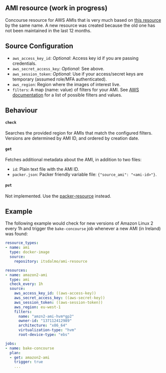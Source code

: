 ##  AMI resource (work in progress)

Concourse resource for AWS AMIs that is very much based on
[this resource](https://github.com/jdub/ami-resource) by the same name. A 
new resource was created because the old one has not been maintained in the
last 12 months.

## Source Configuration

- `aws_access_key_id`: *Optional*: Access key id if you are passing credentials.
- `aws_secret_access_key`: *Optional*: See above.
- `aws_session_token`: *Optional*: Use if your access/secret keys are temporary (assumed role/MFA authenticated).
- `aws_region`: Region where the images of interest live.
- `filters`: A map (name: value) of filters for your AMI. See [AWS documentation](http://docs.aws.amazon.com/cli/latest/reference/ec2/describe-images.html) for a list of possible filters and values.

## Behaviour

#### `check`

Searches the provided region for AMIs that match the configured filters. Versions are determined by AMI ID, and ordered by creation date.

#### `get`

Fetches additional metadata about the AMI, in addition to two files:

- `id`: Plain text file with the AMI ID.
- `packer.json`: Packer friendly variable file: `{"source_ami": "<ami-id>"}`.

#### `put`

Not implemented. Use the [packer-resource](https://github.com/itsdalmo/packer-resource) instead.

## Example

The following example would check for new versions of Amazon Linux 2 every 1h
and trigger the `bake-concourse` job whenever a new AMI (in Ireland) was found:

```yaml
resource_types:
- name: ami
  type: docker-image
  source:
    repository: itsdalmo/ami-resource

resources:
- name: amazon2-ami
  type: ami
  check_every: 1h
  source:
    aws_access_key_id: ((aws-access-key))
    aws_secret_access_key: ((aws-secret-key))
    aws_session_token: ((aws-session-token))
    aws_region: eu-west-1
    filters:
      name: "amzn2-ami-hvm*gp2"
      owner-id: "137112412989"
      architecture: "x86_64"
      virtualization-type: "hvm"
      root-device-type: "ebs"

jobs:
- name: bake-concourse
  plan:
  - get: amazon2-ami
    trigger: true
    ...
```

